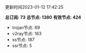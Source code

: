 更新时间2023-01-12 17:42:25

**总订阅: 73**
**总节点: 1380**
**有效节点: 424**
- trojan节点: 69
- v2ray节点: 163
- ss节点: 187
- ssr节点: 5

